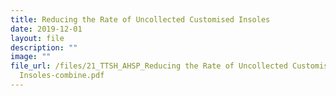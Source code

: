 ```yaml
---
title: Reducing the Rate of Uncollected Customised Insoles
date: 2019-12-01
layout: file
description: ""
image: ""
file_url: /files/21_TTSH_AHSP_Reducing the Rate of Uncollected Customised
  Insoles-combine.pdf
---
```

